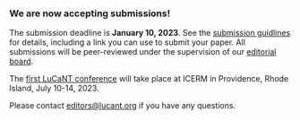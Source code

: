 <h3>We are now accepting submissions!</h3>

<p>The submission deadline is <b>January 10, 2023</b>.  See the <a href="submissions.md">submission guidlines</a> for details, including a link you can use to submit your paper.  All submissions will be peer-reviewed under the supervision of our <a href="editors.md">editorial board</a>.</p>

<p>The <a href="https://icerm.brown.edu/events/sc-23-lucant/">first LuCaNT conference</a> will take place at ICERM in Providence, Rhode Island, July 10-14, 2023.</p>

Please contact <a href="mailto:editors@lucant.org">editors@lucant.org</a> if you have any questions.
